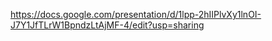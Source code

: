 https://docs.google.com/presentation/d/1lpp-2hIIPlvXy1lnOI-J7Y1JfTLrW1BpndzLtAjMF-4/edit?usp=sharing
